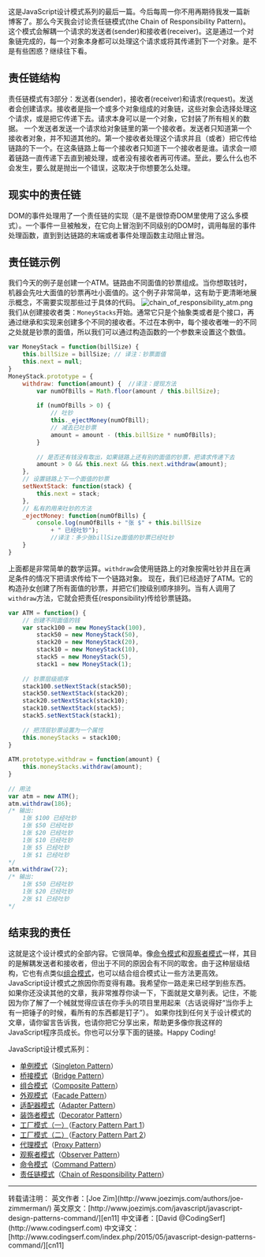 这是JavaScript设计模式系列的最后一篇。今后每周一你不用再期待我发一篇新博客了。那么今天我会讨论责任链模式(the Chain of Responsibility Pattern)。这个模式会解耦一个请求的发送者(sender)和接收者(receiver)。这是通过一个对象链完成的，每一个对象本身都可以处理这个请求或将其传递到下一个对象。是不是有些困惑？继续往下看。

## 责任链结构
责任链模式有3部分：发送者(sender)，接收者(receiver)和请求(request)。发送者会创建请求。接收者是指一个或多个对象组成的对象链，这些对象会选择处理这个请求，或是把它传递下去。请求本身可以是一个对象，它封装了所有相关的数据。
一个发送者发送一个请求给对象链里的第一个接收者。发送者只知道第一个接收者对象，并不知道其他的。第一个接收者处理这个请求并且（或者）把它传给链路的下一个。在这条链路上每一个接收者只知道下一个接收者是谁。请求会一顺着链路一直传递下去直到被处理，或者没有接收者再可传递。至此，要么什么也不会发生，要么就是抛出一个错误，这取决于你想要怎么处理。

## 现实中的责任链
DOM的事件处理用了一个责任链的实现（是不是很惊奇DOM里使用了这么多模式）。一个事件一旦被触发，在它向上冒泡到不同级别的DOM时，调用每层的事件处理函数，直到到达链路的末端或者事件处理函数主动阻止冒泡。

## 责任链示例
我们今天的例子是创建一个ATM。链路由不同面值的钞票组成。当你想取钱时，机器会先吐大面值的钞票再吐小面值的。这个例子非常简单，这有助于更清晰地展示概念，不需要实现那些过于具体的代码。
![chain_of_responsibility_atm.png][chain_of_responsibility_atm]
我们从创建接收者类：`MoneyStacks`开始。通常它只是个抽象类或者是个接口，再通过继承和实现来创建多个不同的接收者。不过在本例中，每个接收者唯一的不同之处就是钞票的面值，所以我们可以通过构造函数的一个参数来设置这个数值。
```javascript
var MoneyStack = function(billSize) {
    this.billSize = billSize; // 译注：钞票面值
    this.next = null;
}
MoneyStack.prototype = {
    withdraw: function(amount) {  //译注：提现方法
        var numOfBills = Math.floor(amount / this.billSize);
         
        if (numOfBills > 0) {
            // 吐钞
            this._ejectMoney(numOfBill);
            // 减去已吐钞票
            amount = amount - (this.billSize * numOfBills);
        }
         
        // 是否还有钱没有取出，如果链路上还有别的面值的钞票，把请求传递下去
        amount > 0 && this.next && this.next.withdraw(amount);
    },
    // 设置链路上下一个面值的钞票
    setNextStack: function(stack) {
        this.next = stack;
    },
    // 私有的用来吐钞的方法
    _ejectMoney: function(numOfBills) {
        console.log(numOfBills + "张 $" + this.billSize 
            + " 已经吐钞"); 
            //译注：多少张billSize面值的钞票已经吐钞
    }
}
```
上面都是非常简单的数学运算。`withdraw`会使用链路上的对象按需吐钞并且在满足条件的情况下把请求传给下一个链路对象。
现在，我们已经造好了ATM。它的构造孙女创建了所有面值的钞票，并把它们按级别顺序排列。当有人调用了`withdraw`方法，它就会把责任(responsibility)传给钞票链路。
```javascript
var ATM = function() {
    // 创建不同面值的钱
    var stack100 = new MoneyStack(100),
        stack50 = new MoneyStack(50),
        stack20 = new MoneyStack(20),
        stack10 = new MoneyStack(10),
        stack5 = new MoneyStack(5),
        stack1 = new MoneyStack(1);
     
    // 钞票层级顺序
    stack100.setNextStack(stack50);
    stack50.setNextStack(stack20);
    stack20.setNextStack(stack10);
    stack10.setNextStack(stack5);
    stack5.setNextStack(stack1);
     
    // 把顶层钞票设置为一个属性
    this.moneyStacks = stack100;
}
 
ATM.prototype.withdraw = function(amount) {
    this.moneyStacks.withdraw(amount);
}
 
// 用法
var atm = new ATM();
atm.withdraw(186);
/* 输出:
    1张 $100 已经吐钞
    1张 $50 已经吐钞
    1张 $20 已经吐钞
    1张 $10 已经吐钞
    1张 $5 已经吐钞
    1张 $1 已经吐钞
*/
atm.withdraw(72);
/* 输出:
    1张 $50 已经吐钞
    1张 $20 已经吐钞
    2张 $1 已经吐钞
*/
```

## 结束我的责任
这就是这个设计模式的全部内容。它很简单。像[命令模式][cn11]和[观察者模式][cn10]一样，其目的是解耦发送者和接收者，但出于不同的原因会有不同的取舍。由于这种层级结构，它也有点类似[组合模式][cn3]，也可以结合组合模式让一些方法更高效。
JavaScript设计模式之旅因你而变得有趣。我希望你一路走来已经学到些东西。如果你还没读其他的文章，我非常推荐你读一下，下面就是文章列表。记住，不能因为你了解了一个械就觉得应该在你手头的项目里用起来（古话说得好“当你手上有一把锤子的时候，看所有的东西都是钉子”）。
如果你找到任何关于设计模式的文章，请你留言告诉我，也请你把它分享出来，帮助更多像你我这样的JavaScript程序员成长。你也可以分享下面的链接。Happy Coding!


[chain_of_responsibility_atm]: http://www.codingserf.com/wp-content/uploads/2015/05/chain_of_responsibility_atm.png
JavaScript设计模式系列：
- [单例模式][cn1]（[Singleton Pattern][en1]）
- [桥接模式][cn2]（[Bridge Pattern][en2]）
- [组合模式][cn3]（[Composite Pattern][en3]）
- [外观模式][cn4]（[Facade Pattern][en4]）
- [适配器模式][cn5]（[Adapter Pattern][en5]）
- [装饰者模式][cn6]（[Decorator Pattern][en6]）
- [工厂模式（一）][cn7]（[Factory Pattern Part 1][en7]）
- [工厂模式（二）][cn8]（[Factory Pattern Part 2][en8]）
- [代理模式][cn9]（[Proxy Pattern][en9]）
- [观察者模式][cn10]（[Observer Pattern][en10]）
- [命令模式][cn11]（[Command Pattern][en11]）
- [责任链模式][cn12]（[Chain of Responsibility Pattern][en12]）


<hr/>
转载请注明：
英文作者：[Joe Zim](http://www.joezimjs.com/authors/joe-zimmerman/)
英文原文：[http://www.joezimjs.com/javascript/javascript-design-patterns-command/][en11]
中文译者：[David @CodingSerf](http://www.codingserf.com)
中文译文：[http://www.codingserf.com/index.php/2015/05/javascript-design-patterns-command/][cn11]

[cn1]: http://www.codingserf.com/index.php/2015/05/javascript-design-patterns-singleton/
[cn2]: http://www.codingserf.com/index.php/2015/05/javascript-design-patterns-bridge/
[cn3]: http://www.codingserf.com/index.php/2015/05/javascript-design-patterns-composite/
[cn4]: http://www.codingserf.com/index.php/2015/05/javascript-design-patterns-facade/
[cn5]: http://www.codingserf.com/index.php/2015/05/javascript-design-patterns-adapter/
[cn6]: http://www.codingserf.com/index.php/2015/05/javascript-design-patterns-decorator/
[cn7]: http://www.codingserf.com/index.php/2015/05/javascript-design-patterns-factory-part-1/
[cn8]: http://www.codingserf.com/index.php/2015/05/javascript-design-patterns-factory-part-2/
[cn9]: http://www.codingserf.com/index.php/2015/05/javascript-design-patterns-proxy/
[cn10]: http://www.codingserf.com/index.php/2015/05/javascript-design-patterns-observer/
[cn11]: http://www.codingserf.com/index.php/2015/05/javascript-design-patterns-command/
[cn12]: http://www.codingserf.com/index.php/2015/05/javascript-design-patterns-chain-of-responsibility/

[en1]: http://www.joezimjs.com/javascript/javascript-design-patterns-singleton/
[en2]: http://www.joezimjs.com/javascript/javascript-design-patterns-bridge/
[en3]: http://www.joezimjs.com/javascript/javascript-design-patterns-composite/
[en4]: http://www.joezimjs.com/javascript/javascript-design-patterns-facade/
[en5]: http://www.joezimjs.com/javascript/javascript-design-patterns-adapter/
[en6]: http://www.joezimjs.com/javascript/javascript-design-patterns-decorator/
[en7]: http://www.joezimjs.com/javascript/javascript-design-patterns-factory/
[en8]: http://www.joezimjs.com/javascript/javascript-design-patterns-factory-part-2/
[en9]: http://www.joezimjs.com/javascript/javascript-design-patterns-proxy/
[en10]: http://www.joezimjs.com/javascript/javascript-design-patterns-observer/
[en11]: http://www.joezimjs.com/javascript/javascript-design-patterns-command/
[en12]: http://www.joezimjs.com/javascript/javascript-design-patterns-chain-of-responsibility/
[jq]: http://jquery.com/







